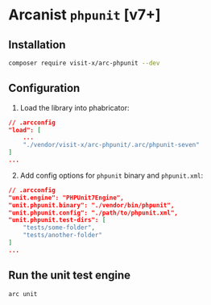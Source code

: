 Arcanist `phpunit` [v7+]
===============================

## Installation

```bash
composer require visit-x/arc-phpunit --dev
```

## Configuration

1. Load the library into phabricator:

```json
// .arcconfig
"load": [
	...
	"./vendor/visit-x/arc-phpunit/.arc/phpunit-seven"
]
...
```

2. Add config options for `phpunit` binary and `phpunit.xml`:

```json
// .arcconfig
"unit.engine": "PHPUnit7Engine",
"unit.phpunit.binary": "./vendor/bin/phpunit",
"unit.phpunit.config": "./path/to/phpunit.xml",
"unit.phpunit.test-dirs": [
	"tests/some-folder",
	"tests/another-folder"
]
...
```

## Run the unit test engine

```bash
arc unit
```
